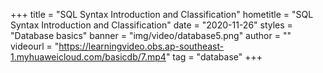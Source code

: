 +++
    title = "SQL Syntax Introduction and Classification"
    hometitle = "SQL Syntax Introduction and Classification"
    date = "2020-11-26"
    styles = "Database basics"
    banner = "img/video/database5.png"
    author = ""
    videourl = "https://learningvideo.obs.ap-southeast-1.myhuaweicloud.com/basicdb/7.mp4" 
    tag = "database"
+++